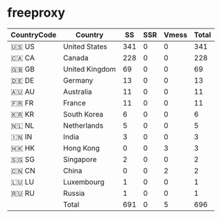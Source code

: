 # freeproxy

|CountryCode|Country|SS|SSR|Vmess|Total|
|  ----  | ----  |  ----  | ----  |  ----  | ----  |
|🇺🇸 US|United States|341|0|0|341|
|🇨🇦 CA|Canada|228|0|0|228|
|🇬🇧 GB|United Kingdom|69|0|0|69|
|🇩🇪 DE|Germany|13|0|0|13|
|🇦🇺 AU|Australia|11|0|0|11|
|🇫🇷 FR|France|11|0|0|11|
|🇰🇷 KR|South Korea|6|0|0|6|
|🇳🇱 NL|Netherlands|5|0|0|5|
|🇮🇳 IN|India|3|0|0|3|
|🇭🇰 HK|Hong Kong|0|0|3|3|
|🇸🇬 SG|Singapore|2|0|0|2|
|🇨🇳 CN|China|0|0|2|2|
|🇱🇺 LU|Luxembourg|1|0|0|1|
|🇷🇺 RU|Russia|1|0|0|1|
||Total|691|0|5|696|
